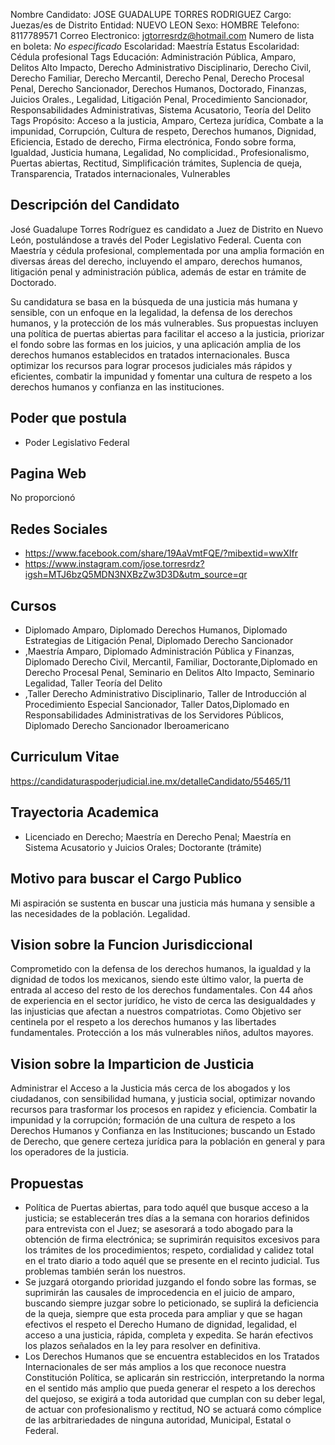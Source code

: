 Nombre Candidato: JOSE GUADALUPE TORRES RODRIGUEZ
Cargo: Juezas/es de Distrito
Entidad: NUEVO LEON
Sexo: HOMBRE
Telefono: 8117789571
Correo Electronico: jgtorresrdz@hotmail.com
Numero de lista en boleta: *No especificado*
Escolaridad: Maestría
Estatus Escolaridad: Cédula profesional
Tags Educación: Administración Pública, Amparo, Delitos Alto Impacto, Derecho Administrativo Disciplinario, Derecho Civil, Derecho Familiar, Derecho Mercantil, Derecho Penal, Derecho Procesal Penal, Derecho Sancionador, Derechos Humanos, Doctorado, Finanzas, Juicios Orales., Legalidad, Litigación Penal, Procedimiento Sancionador, Responsabilidades Administrativas, Sistema Acusatorio, Teoría del Delito
Tags Propósito: Acceso a la justicia, Amparo, Certeza jurídica, Combate a la impunidad, Corrupción, Cultura de respeto, Derechos humanos, Dignidad, Eficiencia, Estado de derecho, Firma electrónica, Fondo sobre forma, Igualdad, Justicia humana, Legalidad, No complicidad., Profesionalismo, Puertas abiertas, Rectitud, Simplificación trámites, Suplencia de queja, Transparencia, Tratados internacionales, Vulnerables


## Descripción del Candidato 

José Guadalupe Torres Rodríguez es candidato a Juez de Distrito en Nuevo León, postulándose a través del Poder Legislativo Federal. Cuenta con Maestría y cédula profesional, complementada por una amplia formación en diversas áreas del derecho, incluyendo el amparo, derechos humanos, litigación penal y administración pública, además de estar en trámite de Doctorado.

Su candidatura se basa en la búsqueda de una justicia más humana y sensible, con un enfoque en la legalidad, la defensa de los derechos humanos, y la protección de los más vulnerables. Sus propuestas incluyen una política de puertas abiertas para facilitar el acceso a la justicia, priorizar el fondo sobre las formas en los juicios, y una aplicación amplia de los derechos humanos establecidos en tratados internacionales. Busca optimizar los recursos para lograr procesos judiciales más rápidos y eficientes, combatir la impunidad y fomentar una cultura de respeto a los derechos humanos y confianza en las instituciones.


## Poder que postula

- Poder Legislativo Federal


## Pagina Web

No proporcionó


## Redes Sociales

- https://www.facebook.com/share/19AaVmtFQE/?mibextid=wwXIfr
- https://www.instagram.com/jose.torresrdz?igsh=MTJ6bzQ5MDN3NXBzZw3D3D&utm_source=qr


## Cursos

- Diplomado Amparo, Diplomado Derechos Humanos, Diplomado Estrategias de Litigación Penal, Diplomado Derecho Sancionador
- ,Maestría Amparo, Diplomado Administración Pública y Finanzas, Diplomado Derecho Civil, Mercantil, Familiar, Doctorante,Diplomado en Derecho Procesal Penal, Seminario en Delitos Alto Impacto, Seminario Legalidad, Taller Teoría del Delito
- ,Taller Derecho Administrativo Disciplinario, Taller de Introducción al Procedimiento Especial Sancionador, Taller Datos,Diplomado en Responsabilidades Administrativas de los Servidores Públicos, Diplomado Derecho Sancionador Iberoamericano


## Curriculum Vitae

https://candidaturaspoderjudicial.ine.mx/detalleCandidato/55465/11


## Trayectoria Academica

- Licenciado en Derecho; Maestría en Derecho Penal; Maestría en Sistema Acusatorio y Juicios Orales; Doctorante (trámite)


## Motivo para buscar el Cargo Publico

Mi aspiración se sustenta en buscar una justicia más humana y sensible a las necesidades de la población. Legalidad.


## Vision sobre la Funcion Jurisdiccional

Comprometido con la defensa de los derechos humanos, la igualdad y la dignidad de todos los mexicanos, siendo este último valor, la puerta de entrada al acceso del resto de los derechos fundamentales. Con 44 años de experiencia en el sector jurídico, he visto de cerca las desigualdades y las injusticias que afectan a nuestros compatriotas. Como Objetivo ser centinela por el respeto a los derechos humanos y las libertades fundamentales. Protección a los más vulnerables niños, adultos mayores.


## Vision sobre la Imparticion de Justicia

Administrar el Acceso a la Justicia más cerca de los abogados y los ciudadanos, con sensibilidad humana, y justicia social, optimizar novando recursos para trasformar los procesos en rapidez y eficiencia. Combatir la impunidad y la corrupción; formación de una cultura de respeto a los Derechos Humanos y Confianza en las Instituciones; buscando un Estado de Derecho, que genere certeza jurídica para la población en general y para los operadores de la justicia.


## Propuestas

- Política de Puertas abiertas, para todo aquél que busque acceso a la justicia; se establecerán tres días a la semana con horarios definidos para entrevista con el Juez; se asesorará a todo abogado para la obtención de firma electrónica; se suprimirán requisitos excesivos para los trámites de los procedimientos; respeto, cordialidad y calidez total en el trato diario a todo aquél que se presente en el recinto judicial. Tus problemas también serán los nuestros.
- Se juzgará otorgando prioridad juzgando el fondo sobre las formas, se suprimirán las causales de improcedencia en el juicio de amparo, buscando siempre juzgar sobre lo peticionado, se suplirá la deficiencia de la queja, siempre que esta proceda para ampliar y que se hagan efectivos el respeto el Derecho Humano de dignidad, legalidad, el acceso a una justicia, rápida, completa y expedita. Se harán efectivos los plazos señalados en la ley para resolver en definitiva.
- Los Derechos Humanos que se encuentra establecidos en los Tratados Internacionales de ser más amplios a los que reconoce nuestra Constitución Política, se aplicarán sin restricción, interpretando la norma en el sentido más amplio que pueda generar el respeto a los derechos del quejoso, se exigirá a toda autoridad que cumplan con su deber legal, de actuar con profesionalismo y rectitud, NO se actuará como cómplice de las arbitrariedades de ninguna autoridad, Municipal, Estatal o Federal.

